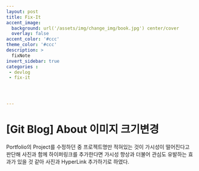 ```yaml
---
layout: post
title: Fix-It
accent_image: 
  background: url('/assets/img/change_img/book.jpg') center/cover
  overlay: false
accent_color: '#ccc'
theme_color: '#ccc'
description: >
  fixNote
invert_sidebar: true
categories :
 - devlog
 - fix-it




---
```


# [Git Blog] About 이미지 크기변경



Portfolio의 Project를 수정하던 중 프로젝트명만 적혀있는 것이 가시성이 떨어진다고 판단해 사진과 함께 하이퍼링크를 추가한다면 가시성 향상과 더불어 관심도 유발하는 효과가 있을 것 같아 사진과 HyperLink 추가하기로 하였다.

